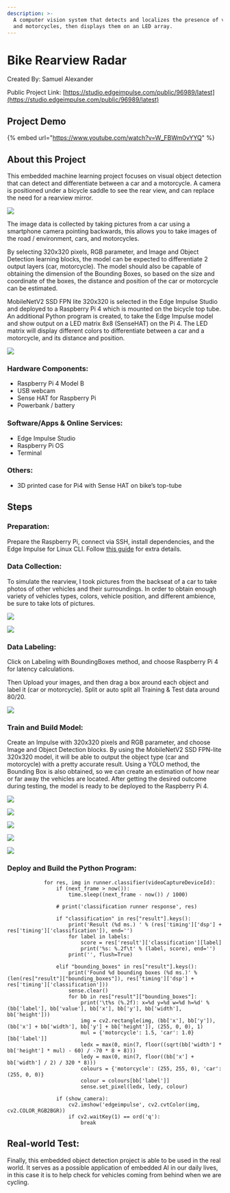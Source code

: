 ```yaml
---
description: >-
  A computer vision system that detects and localizes the presence of vehicles
  and motorcycles, then displays them on an LED array.
---
```


# Bike Rearview Radar

Created By: Samuel Alexander

Public Project Link: [https://studio.edgeimpulse.com/public/96989/latest](https://studio.edgeimpulse.com/public/96989/latest)

## Project Demo

{% embed url="https://www.youtube.com/watch?v=W_FBWm0vYYQ" %}

## About this Project

This embedded machine learning project focuses on visual object detection that can detect and differentiate between a car and a motorcycle. A camera is positioned under a bicycle saddle to see the rear view, and can replace the need for a rearview mirror.

![](../.gitbook/assets/bike-rearview-radar/01\_hero\_photo.jpg)

The image data is collected by taking pictures from a car using a smartphone camera pointing backwards, this allows you to take images of the road / environment, cars, and motorcycles.

By selecting 320x320 pixels, RGB parameter, and Image and Object Detection learning blocks, the model can be expected to differentiate 2 output layers (car, motorcycle). The model should also be capable of obtaining the dimension of the Bounding Boxes, so based on the size and coordinate of the boxes, the distance and position of the car or motorcycle can be estimated.

MobileNetV2 SSD FPN lite 320x320 is selected in the Edge Impulse Studio and deployed to a Raspberry Pi 4 which is mounted on the bicycle top tube. An additional Python program is created, to take the Edge Impulse model and show output on a LED matrix 8x8 (SenseHAT) on the Pi 4. The LED matrix will display different colors to differentiate between a car and a motorcycle, and its distance and position.

![](../.gitbook/assets/bike-rearview-radar/02\_illustration.jpg)

### Hardware Components:

* Raspberry Pi 4 Model B
* USB webcam
* Sense HAT for Raspberry Pi
* Powerbank / battery

### Software/Apps & Online Services:

* Edge Impulse Studio
* Raspberry Pi OS
* Terminal

### Others:

* 3D printed case for Pi4 with Sense HAT on bike’s top-tube

## Steps

### Preparation:

Prepare the Raspberry Pi, connect via SSH, install dependencies, and the Edge Impulse for Linux CLI. Follow [this guide](https://docs.edgeimpulse.com/docs/development-platforms/officially-supported-cpu-gpu-targets/raspberry-pi-4) for extra details.

### Data Collection:

To simulate the rearview, I took pictures from the backseat of a car to take photos of other vehicles and their surroundings. In order to obtain enough variety of vehicles types, colors, vehicle position, and different ambience, be sure to take lots of pictures.

![](../.gitbook/assets/bike-rearview-radar/03\_photo\_example.jpg)

![](../.gitbook/assets/bike-rearview-radar/04\_data\_collected.png)

### Data Labeling:

Click on Labeling with BoundingBoxes method, and choose Raspberry Pi 4 for latency calculations.

Then Upload your images, and then drag a box around each object and label it (car or motorcycle). Split or auto split all Training & Test data around 80/20.

![](../.gitbook/assets/bike-rearview-radar/05\_labeling.png)

### Train and Build Model:

Create an Impulse with 320x320 pixels and RGB parameter, and choose Image and Object Detection blocks. By using the MobileNetV2 SSD FPN-lite 320x320 model, it will be able to output the object type (car and motorcycle) with a pretty accurate result. Using a YOLO method, the Bounding Box is also obtained, so we can create an estimation of how near or far away the vehicles are located. After getting the desired outcome during testing, the model is ready to be deployed to the Raspberry Pi 4.

![](../.gitbook/assets/bike-rearview-radar/06\_image\_object\_detection\_blocks.png)

![](../.gitbook/assets/bike-rearview-radar/07\_parameters.png)

![](../.gitbook/assets/bike-rearview-radar/08\_generateFeatures.png)

![](../.gitbook/assets/bike-rearview-radar/09\_NN\_Setting\_And\_Results.png)

![](../.gitbook/assets/bike-rearview-radar/10\_Test\_Data\_Results.png)

### Deploy and Build the Python Program:

```
            for res, img in runner.classifier(videoCaptureDeviceId):
                if (next_frame > now()):
                    time.sleep((next_frame - now()) / 1000)

                # print('classification runner response', res)

                if "classification" in res["result"].keys():
                    print('Result (%d ms.) ' % (res['timing']['dsp'] + res['timing']['classification']), end='')
                    for label in labels:
                        score = res['result']['classification'][label]
                        print('%s: %.2f\t' % (label, score), end='')
                    print('', flush=True)

                elif "bounding_boxes" in res["result"].keys():
                    print('Found %d bounding boxes (%d ms.)' % (len(res["result"]["bounding_boxes"]), res['timing']['dsp'] + res['timing']['classification']))
                    sense.clear()
                    for bb in res["result"]["bounding_boxes"]:
                        print('\t%s (%.2f): x=%d y=%d w=%d h=%d' % (bb['label'], bb['value'], bb['x'], bb['y'], bb['width'], bb['height']))
                        img = cv2.rectangle(img, (bb['x'], bb['y']), (bb['x'] + bb['width'], bb['y'] + bb['height']), (255, 0, 0), 1)
                        mul = {'motorcycle': 1.5, 'car': 1.0}[bb['label']]
                        ledx = max(0, min(7, floor((sqrt(bb['width'] * bb['height'] * mul) - 60) / -70 * 8 + 8)))
                        ledy = max(0, min(7, floor((bb['x'] + bb['width'] / 2) / 320 * 8)))
                        colours = {'motorcycle': (255, 255, 0), 'car': (255, 0, 0)}
                        colour = colours[bb['label']]
                        sense.set_pixel(ledx, ledy, colour)

                if (show_camera):
                    cv2.imshow('edgeimpulse', cv2.cvtColor(img, cv2.COLOR_RGB2BGR))
                    if cv2.waitKey(1) == ord('q'):
                        break
```

## Real-world Test:

Finally, this embedded object detection project is able to be used in the real world. It serves as a possible application of embedded AI in our daily lives, in this case it is to help check for vehicles coming from behind when we are cycling.
